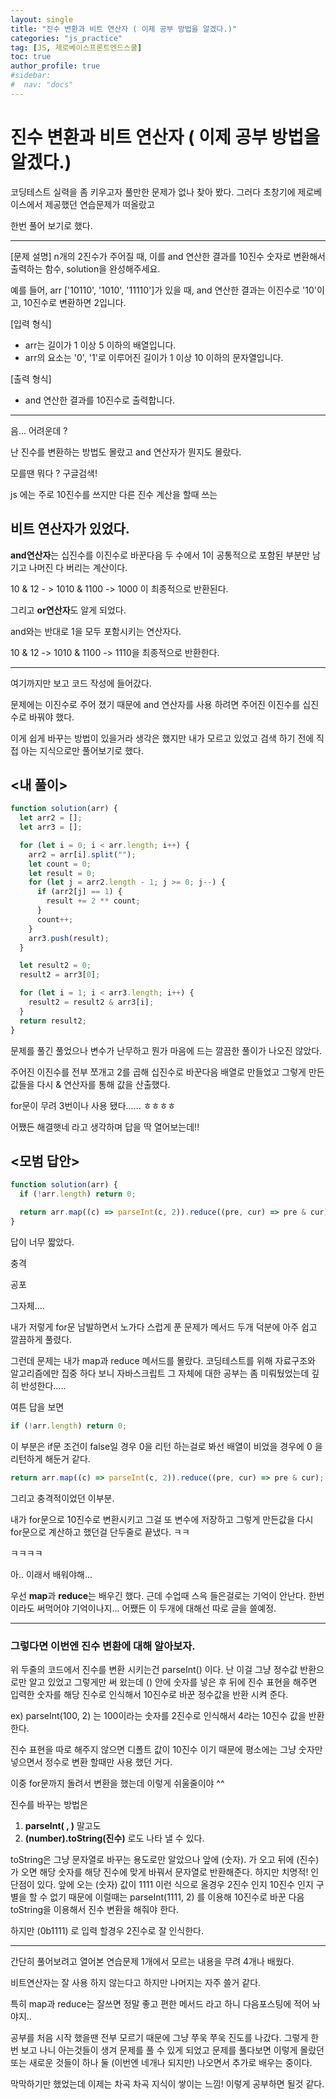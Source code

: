 ```yaml
---
layout: single
title: "진수 변환과 비트 연산자 ( 이제 공부 방법을 알겠다.)"
categories: "js_practice"
tag: [JS, 제로베이스프론트엔드스쿨]
toc: true
author_profile: true
#sidebar:
#  nav: "docs"
---
```


# 진수 변환과 비트 연산자 ( 이제 공부 방법을 알겠다.)

코딩테스트 실력을 좀 키우고자 풀만한 문제가 없나 찾아 봤다. 그러다 초창기에 제로베이스에서 제공했던 연습문제가 떠올랐고

한번 풀어 보기로 했다.

---

[문제 설명]
n개의 2진수가 주어질 때, 이를 and 연산한 결과를 10진수 숫자로 변환해서 출력하는 함수, solution을 완성해주세요.

예를 들어, arr ['10110', '1010', '11110']가 있을 때, and 연산한 결과는 이진수로 '10'이고, 10진수로 변환하면 2입니다.

[입력 형식]

- arr는 길이가 1 이상 5 이하의 배열입니다.
- arr의 요소는 '0', '1'로 이루어진 길이가 1 이상 10 이하의 문자열입니다.

[출력 형식]

- and 연산한 결과를 10진수로 출력합니다.

---

음... 어려운데 ?

난 진수를 변환하는 방법도 몰랐고 and 연산자가 뭔지도 몰랐다.

모를땐 뭐다 ? 구글검색!

js 에는 주로 10진수를 쓰지만 다른 진수 계산을 할때 쓰는

## 비트 연산자가 있었다.

**and연산자**는 십진수를 이진수로 바꾼다음 두 수에서 1이 공통적으로 포함된 부분만 남기고 나머진 다 버리는 계산이다.

10 & 12 - > 1010 & 1100 -> 1000 이 최종적으로 반환된다.

그리고 **or연산자**도 알게 되었다.

and와는 반대로 1을 모두 포함시키는 연산자다.

10 & 12 -> 1010 & 1100 -> 1110을 최종적으로 반환한다.

---

여기까지만 보고 코드 작성에 들어갔다.

문제에는 이진수로 주어 졌기 때문에 and 연산자를 사용 하려면 주어진 이진수를 십진수로 바꿔야 했다.

이게 쉽게 바꾸는 방법이 있을거라 생각은 했지만 내가 모르고 있었고 검색 하기 전에 직접 아는 지식으로만 풀어보기로 했다.

## <내 풀이>

```javascript
function solution(arr) {
  let arr2 = [];
  let arr3 = [];

  for (let i = 0; i < arr.length; i++) {
    arr2 = arr[i].split("");
    let count = 0;
    let result = 0;
    for (let j = arr2.length - 1; j >= 0; j--) {
      if (arr2[j] == 1) {
        result += 2 ** count;
      }
      count++;
    }
    arr3.push(result);
  }

  let result2 = 0;
  result2 = arr3[0];

  for (let i = 1; i < arr3.length; i++) {
    result2 = result2 & arr3[i];
  }
  return result2;
}
```

문제를 풀긴 풀었으나 변수가 난무하고 뭔가 마음에 드는 깔끔한 풀이가 나오진 않았다.

주어진 이진수를 전부 쪼개고 2를 곱해 십진수로 바꾼다음 배열로 만들었고 그렇게 만든 값들을 다시 & 연산자를 통해 값을 산출했다.

for문이 무려 3번이나 사용 됐다...... ㅎㅎㅎㅎ

어쨌든 해결햇네 라고 생각하며 답을 딱 열어보는데!!

## <모범 답안>

```javascript
function solution(arr) {
  if (!arr.length) return 0;

  return arr.map((c) => parseInt(c, 2)).reduce((pre, cur) => pre & cur);
}
```

답이 너무 짧았다.

충격

공포

그자체....

내가 저렇게 for문 남발하면서 노가다 스럽게 푼 문제가 메서드 두개 덕분에 아주 쉽고 깔끔하게 풀렸다.

그런데 문제는 내가 map과 reduce 메서드를 몰랐다. 코딩테스트를 위해 자료구조와 알고리즘에만 집중 하다 보니 자바스크립트 그 자체에 대한 공부는 좀 미뤄뒀었는데 깊히 반성한다.....

여튼 답을 보면

```javascript
if (!arr.length) return 0;
```

이 부분은 if문 조건이 false일 경우 0을 리턴 하는걸로 봐선 배열이 비었을 경우에 0 을 리턴하게 해둔거 같다.

```javascript
return arr.map((c) => parseInt(c, 2)).reduce((pre, cur) => pre & cur);
```

그리고 충격적이었던 이부분.

내가 for문으로 10진수로 변환시키고 그걸 또 변수에 저장하고 그렇게 만든값을 다시 for문으로 계산하고 했던걸 단두줄로 끝냈다. ㅋㅋ

ㅋㅋㅋㅋ

아.. 이래서 배워야해...

우선 **map**과 **reduce**는 배우긴 했다. 근데 수업때 스윽 들은걸로는 기억이 안난다. 한번이라도 써먹어야 기억이나지... 어쨌든 이 두개에 대해선 따로 글을 쓸예정.

---

### 그렇다면 이번엔 진수 변환에 대해 알아보자.

위 두줄의 코드에서 진수를 변환 시키는건 parseInt() 이다. 난 이걸 그냥 정수값 반환으로만 알고 있었고 그렇게만 써 왔는데 () 안에 숫자를 넣은 후 뒤에 진수 표현을 해주면 입력한 숫자를 해당 진수로 인식해서 10진수로 바꾼 정수값을 반환 시켜 준다.

ex) parseInt(100, 2) 는 100이라는 숫자를 2진수로 인식해서 4라는 10진수 값을 반환한다.

진수 표현을 따로 해주지 않으면 디폴트 값이 10진수 이기 때문에 평소에는 그냥 숫자만 넣으면서 정수로 변환 할때만 사용 했던 거다.

이중 for문까지 돌려서 변환을 했는데 이렇게 쉬울줄이야 ^^

진수를 바꾸는 방법은

1. **parseInt( , )** 말고도
2. **(number).toString(진수)** 로도 나타 낼 수 있다.

toString은 그냥 문자열로 바꾸는 용도로만 알았으나 앞에 (숫자). 가 오고 뒤에 (진수) 가 오면 해당 숫자를 해당 진수에 맞게 바꿔서 문자열로 반환해준다. 하지만 치명적! 인 단점이 있다. 앞에 오는 (숫자) 값이 1111 이런 식으로 올경우 2진수 인지 10진수 인지 구별을 할 수 없기 때문에 이럴때는 parseInt(1111, 2) 를 이용해 10진수로 바꾼 다음 toString을 이용해서 진수 변환을 해줘야 한다.

하지만 (0b1111) 로 입력 할경우 2진수로 잘 인식한다.

---

간단히 풀어보려고 열어본 연습문제 1개에서 모르는 내용을 무려 4개나 배웠다.

비트연산자는 잘 사용 하지 않는다고 하지만 나머지는 자주 쓸거 같다.

특히 map과 reduce는 잘쓰면 정말 좋고 편한 메서드 라고 하니 다음포스팅에 적어 놔야지..

공부를 처음 시작 했을땐 전부 모르기 때문에 그냥 쭈욱 쭈욱 진도를 나갔다. 그렇게 한번 보고 나니 아는것들이 생겨 문제를 풀 수 있게 되었고 문제를 풀다보면 이렇게 몰랐던 또는 새로운 것들이 하나 둘 (이번엔 네개나 되지만) 나오면서 추가로 배우는 중이다.

막막하기만 했었는데 이제는 차곡 차곡 지식이 쌓이는 느낌! 이렇게 공부하면 될것 같다.
